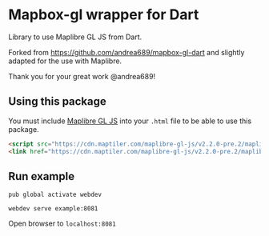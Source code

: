 # Mapbox-gl wrapper for Dart

Library to use Maplibre GL JS from Dart.

Forked from https://github.com/andrea689/mapbox-gl-dart and slightly adapted for the use with Maplibre. 

Thank you for your great work @andrea689!


## Using this package

You must include [Maplibre GL JS](https://github.com/maplibre/maplibre-gl-js) into your `.html` file
to be able to use this package.

```html
<script src="https://cdn.maptiler.com/maplibre-gl-js/v2.2.0-pre.2/maplibre-gl.js"></script>
<link href="https://cdn.maptiler.com/maplibre-gl-js/v2.2.0-pre.2/maplibre-gl.css" rel="stylesheet" />
```



## Run example

`pub global activate webdev`

`webdev serve example:8081`

Open browser to `localhost:8081`
